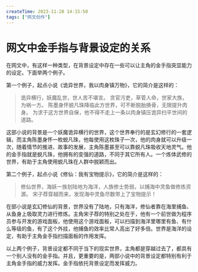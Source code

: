 ```yaml
---
createTime: 2023-11-28 14:15:50
tags: ["网文创作"]
---
```

# 网文中金手指与背景设定的关系

在网文中，有这样一种类型，在背景设定中存在一些可以让主角的金手指突显能力的设定。下面举两个例子。

第一个例子，起点小说《诡异世界，我以肉身镇万物》，它的简介是这样的：

> 诡异横行，妖魔乱世，世人苦不堪言。
> 贪官污吏，草菅人命，世家大族，为祸一方。
> 陈墨身怀蜕凡珠降临此方世界，可不断脱胎换骨，无限提升肉身。
> 为求于这方世界自保，他不得不走上一条以肉身镇压诡异扫平世间的道路。

这部小说的背景是一个妖魔诡异横行的世界，这个世界奉行的是玄幻修行的一套逻辑，而主角陈墨身怀一枚蜕凡珠，他每使用这枚珠子一次，他的肉身就可以升级一次，随着情节的推进、故事的发展，主角陈墨甚至可以靠蜕凡珠吸收天地灵气。他的金手指就是蜕凡珠，他拥有的变强的道路，不同于其它所有人。一个炼体武修的世界，有助于主角使用蜕凡珠在人群中脱颖而出。

第二个例子，起点小说《修仙：我有宝物提示》，它的简介是这样的：

> 修仙世界，海妖一族划陆地为海洋，人族修士势弱，以捕海中灵鱼做修炼资源。
> 宋子荐穿越而来，发现海中灵鱼尽数带上了宝物提示！

在部小说是玄幻修仙的背景，世界没有了陆地，只有海洋，修仙者靠在海里捕鱼、从鱼身上吸取灵力进行修炼。主角宋子荐的特别之处在于，他有一个前世做为程序员参与开发的游戏面板，他使用这个游戏面板，可以扫描到海洋里哪里有鱼、有什么等级的鱼，有了这个外挂，他捕鱼的效率比常人高出了好多倍。世界是海洋的设定，有助于主角金手指扫描面板的作用发挥。

以上两个例子，背景设定都不同于当下的现实世界，主角都是穿越过去了，都具有一个别人没有的金手指。并且，更重要的是，两部小说中的背景设定都特别有利于主角金手指的威力发挥。金手指依托背景设定而发挥威力。
